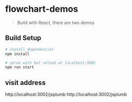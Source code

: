 # flowchart-demos

> Build with React, there are two demos 

## Build Setup

``` bash
# install dependencies
npm install

# serve with hot reload at localhost:3002
npm run start

```

## visit address
http://localhost:3002/jsplumb
http://localhost:3002/jsplumb